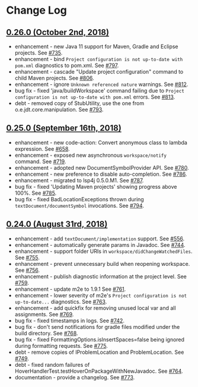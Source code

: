 # Change Log

## [0.26.0 (October 2nd, 2018)](https://github.com/eclipse/eclipse.jdt.ls/issues?q=is%3Aclosed+milestone%3A%22End+September+2018%22)
* enhancement - new Java 11 support for Maven, Gradle and Eclipse projects. See [#735](https://github.com/eclipse/eclipse.jdt.ls/issues/735).
* enhancement - bind `Project configuration is not up-to-date with pom.xml` diagnostics to pom.xml. See [#797](https://github.com/eclipse/eclipse.jdt.ls/issues/797).
* enhancement - cascade "Update project configuration" command to child Maven projects. See [#806](https://github.com/eclipse/eclipse.jdt.ls/pull/806).
* enhancement - ignore `Unknown referenced nature` warnings. See [#812](https://github.com/eclipse/eclipse.jdt.ls/issues/812).
* bug fix - fixed 'java/buildWorkspace' command failing due to `Project configuration is not up-to-date with pom.xml` errors. See [#813](https://github.com/eclipse/eclipse.jdt.ls/issues/813).
* debt - removed copy of StubUtility, use the one from o.e.jdt.core.manipulation. See [#793](https://github.com/eclipse/eclipse.jdt.ls/pull/793).

## [0.25.0 (September 16th, 2018)](https://github.com/eclipse/eclipse.jdt.ls/issues?q=is%3Aclosed+milestone%3A%22Mid+September+2018%22)
* enhancement - new code-action: Convert anonymous class to lambda expression. See [#658](https://github.com/eclipse/eclipse.jdt.ls/issues/658).
* enhancement - exposed new asynchronous `workspace/notify` command. See [#719](https://github.com/eclipse/eclipse.jdt.ls/issues/719).
* enhancement - adopted new DocumentSymbolProvider API. See [#780](https://github.com/eclipse/eclipse.jdt.ls/issues/780).
* enhancement - new preference to disable auto-completion. See [#786](https://github.com/eclipse/eclipse.jdt.ls/pull/786).
* enhancement - migrated to lsp4j 0.5.0.M1. See [#787](https://github.com/eclipse/eclipse.jdt.ls/issues/787).
* bug fix - fixed 'Updating Maven projects' showing progress above 100%. See [#785](https://github.com/eclipse/eclipse.jdt.ls/pull/785).
* bug fix - fixed BadLocationExceptions thrown during `textDocument/documentSymbol` invocations. See [#794](https://github.com/eclipse/eclipse.jdt.ls/issues/794).

## [0.24.0 (August 31rd, 2018)](https://github.com/eclipse/eclipse.jdt.ls/issues?q=is%3Aclosed+milestone%3A%22End+August+2018%22)
* enhancement - add `textDocument/implementation` support. See [#556](https://github.com/eclipse/eclipse.jdt.ls/issues/556).
* enhancement - automatically generate params in Javadoc. See [#744](https://github.com/eclipse/eclipse.jdt.ls/pull/744).
* enhancement - support folder URIs in `workspace/didChangeWatchedFiles`. See [#755](https://github.com/eclipse/eclipse.jdt.ls/pull/755).
* enhancement - prevent unnecessary build when reopening workspace. See [#756](https://github.com/eclipse/eclipse.jdt.ls/pull/756).
* enhancement - publish diagnostic information at the project level. See [#759](https://github.com/eclipse/eclipse.jdt.ls/pull/759).
* enhancement - update m2e to 1.9.1 See [#761](https://github.com/eclipse/eclipse.jdt.ls/issues/761).
* enhancement - lower severity of m2e's `Project configuration is not up-to-date...` diagnostics. See [#763](https://github.com/eclipse/eclipse.jdt.ls/issues/763).
* enhancement - add quickfix for removing unused local var and all assignments. See [#769](https://github.com/eclipse/eclipse.jdt.ls/issues/769).
* bug fix - fixed timestamps in logs. See [#742](https://github.com/eclipse/eclipse.jdt.ls/issues/742).
* bug fix - don't send notifications for gradle files modified under the build directory. See [#768](https://github.com/eclipse/eclipse.jdt.ls/issues/768).
* bug fix - fixed FormattingOptions.isInsertSpaces=false being ignored during formatting requests. See [#775](https://github.com/eclipse/eclipse.jdt.ls/issues/775).
* debt - remove copies of IProblemLocation and ProblemLocation. See [#749](https://github.com/eclipse/eclipse.jdt.ls/pull/749).
* debt - fixed random failures of HoverHandlerTest.testHoverOnPackageWithNewJavadoc. See [#764]( https://github.com/eclipse/eclipse.jdt.ls/issues/764).
* documentation - provide a changelog. See [#773](https://github.com/eclipse/eclipse.jdt.ls/issues/773).

